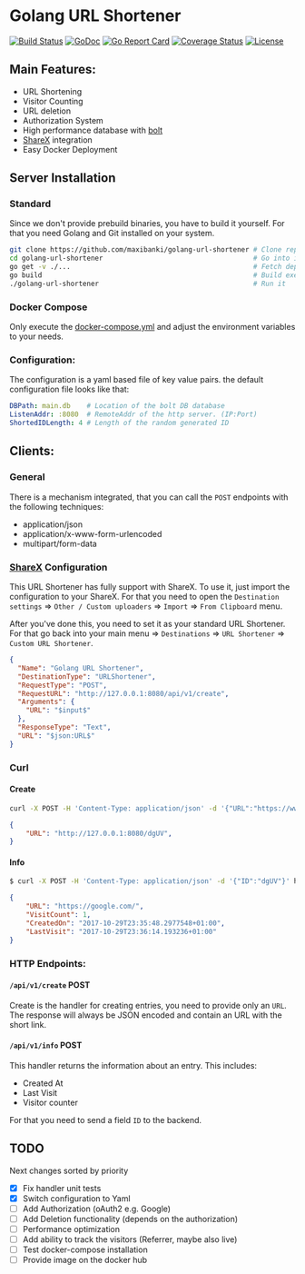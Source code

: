# Golang URL Shortener

[![Build Status](https://travis-ci.org/maxibanki/golang-url-shortener.svg?branch=master)](https://travis-ci.org/maxibanki/golang-url-shortener)
[![GoDoc](https://godoc.org/github.com/maxibanki/golang-url-shortener?status.svg)](https://godoc.org/github.com/maxibanki/golang-url-shortener)
[![Go Report Card](https://goreportcard.com/badge/github.com/maxibanki/golang-url-shortener)](https://goreportcard.com/report/github.com/maxibanki/golang-url-shortener)
[![Coverage Status](https://coveralls.io/repos/github/maxibanki/golang-url-shortener/badge.svg?branch=master)](https://coveralls.io/github/maxibanki/golang-url-shortener?branch=master)
[![License](https://img.shields.io/badge/License-MIT-blue.svg)](http://opensource.org/licenses/MIT)
## Main Features:

- URL Shortening
- Visitor Counting
- URL deletion 
- Authorization System
- High performance database with [bolt](https://github.com/boltdb/bolt)
- [ShareX](https://github.com/ShareX/ShareX) integration
- Easy Docker Deployment

## Server Installation

### Standard

Since we don't provide prebuild binaries, you have to build it yourself. For that you need Golang and Git installed on your system.

```bash
git clone https://github.com/maxibanki/golang-url-shortener # Clone repository
cd golang-url-shortener                                     # Go into it
go get -v ./...                                             # Fetch dependencies
go build                                                    # Build executable
./golang-url-shortener                                      # Run it
```
### Docker Compose

Only execute the [docker-compose.yml](docker-compose.yml) and adjust the environment variables to your needs.

### Configuration:

The configuration is a yaml based file of key value pairs. the default configuration file looks like that:

```yaml
DBPath: main.db    # Location of the bolt DB database
ListenAddr: :8080  # RemoteAddr of the http server. (IP:Port)
ShortedIDLength: 4 # Length of the random generated ID
```

## Clients:

### General

There is a mechanism integrated, that you can call the `POST` endpoints with the following techniques:
- application/json
- application/x-www-form-urlencoded
- multipart/form-data

### [ShareX](https://github.com/ShareX/ShareX) Configuration

This URL Shortener has fully support with ShareX. To use it, just import the configuration to your ShareX. For that you need to open the `Destination settings` => `Other / Custom uploaders` => `Import` => `From Clipboard` menu.

After you've done this, you need to set it as your standard URL Shortener. For that go back into your main menu => `Destinations` => `URL Shortener` => `Custom URL Shortener`.

```json
{
  "Name": "Golang URL Shortener",
  "DestinationType": "URLShortener",
  "RequestType": "POST",
  "RequestURL": "http://127.0.0.1:8080/api/v1/create",
  "Arguments": {
    "URL": "$input$"
  },
  "ResponseType": "Text",
  "URL": "$json:URL$"
}
```

### Curl

#### Create

```bash
curl -X POST -H 'Content-Type: application/json' -d '{"URL":"https://www.google.de/"}' http://127.0.0.1:8080/api/v1/create
```
```json
{
    "URL": "http://127.0.0.1:8080/dgUV",
}
```

#### Info

```bash
$ curl -X POST -H 'Content-Type: application/json' -d '{"ID":"dgUV"}' http://127.0.0.1:8080/api/v1/info
```
```json
{
    "URL": "https://google.com/",
    "VisitCount": 1,
    "CreatedOn": "2017-10-29T23:35:48.2977548+01:00",
    "LastVisit": "2017-10-29T23:36:14.193236+01:00"
}
```

### HTTP Endpoints:

#### `/api/v1/create` POST

Create is the handler for creating entries, you need to provide only an `URL`. The response will always be JSON encoded and contain an URL with the short link.

####  `/api/v1/info` POST

This handler returns the information about an entry. This includes:
- Created At
- Last Visit
- Visitor counter

For that you need to send a field `ID` to the backend.

## TODO

Next changes sorted by priority

- [x] Fix handler unit tests
- [x] Switch configuration to Yaml
- [ ] Add Authorization (oAuth2 e.g. Google)
- [ ] Add Deletion functionality (depends on the authorization)
- [ ] Performance optimization
- [ ] Add ability to track the visitors (Referrer, maybe also live)
- [ ] Test docker-compose installation
- [ ] Provide image on the docker hub